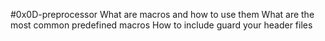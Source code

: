 #0x0D-preprocessor
What are macros and how to use them
What are the most common predefined macros
How to include guard your header files